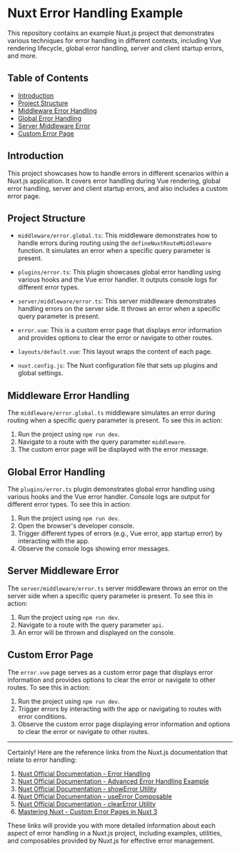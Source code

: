 # Nuxt Error Handling Example

This repository contains an example Nuxt.js project that demonstrates various techniques for error handling in different contexts, including Vue rendering lifecycle, global error handling, server and client startup errors, and more.

## Table of Contents

- [Introduction](#introduction)
- [Project Structure](#project-structure)
- [Middleware Error Handling](#middleware-error-handling)
- [Global Error Handling](#global-error-handling)
- [Server Middleware Error](#server-middleware-error)
- [Custom Error Page](#custom-error-page)

## Introduction

This project showcases how to handle errors in different scenarios within a Nuxt.js application. It covers error handling during Vue rendering, global error handling, server and client startup errors, and also includes a custom error page.

## Project Structure

- `middleware/error.global.ts`: This middleware demonstrates how to handle errors during routing using the `defineNuxtRouteMiddleware` function. It simulates an error when a specific query parameter is present.

- `plugins/error.ts`: This plugin showcases global error handling using various hooks and the Vue error handler. It outputs console logs for different error types.

- `server/middleware/error.ts`: This server middleware demonstrates handling errors on the server side. It throws an error when a specific query parameter is present.

- `error.vue`: This is a custom error page that displays error information and provides options to clear the error or navigate to other routes.

- `layouts/default.vue`: This layout wraps the content of each page.

- `nuxt.config.js`: The Nuxt configuration file that sets up plugins and global settings.

## Middleware Error Handling

The `middleware/error.global.ts` middleware simulates an error during routing when a specific query parameter is present. To see this in action:

1. Run the project using `npm run dev`.
2. Navigate to a route with the query parameter `middleware`.
3. The custom error page will be displayed with the error message.

## Global Error Handling

The `plugins/error.ts` plugin demonstrates global error handling using various hooks and the Vue error handler. Console logs are output for different error types. To see this in action:

1. Run the project using `npm run dev`.
2. Open the browser's developer console.
3. Trigger different types of errors (e.g., Vue error, app startup error) by interacting with the app.
4. Observe the console logs showing error messages.

## Server Middleware Error

The `server/middleware/error.ts` server middleware throws an error on the server side when a specific query parameter is present. To see this in action:

1. Run the project using `npm run dev`.
2. Navigate to a route with the query parameter `api`.
3. An error will be thrown and displayed on the console.

## Custom Error Page

The `error.vue` page serves as a custom error page that displays error information and provides options to clear the error or navigate to other routes. To see this in action:

1. Run the project using `npm run dev`.
2. Trigger errors by interacting with the app or navigating to routes with error conditions.
3. Observe the custom error page displaying error information and options to clear the error or navigate to other routes.

---

Certainly! Here are the reference links from the Nuxt.js documentation that relate to error handling:

1. [Nuxt Official Documentation - Error Handling](https://nuxt.com/docs/getting-started/error-handling)
2. [Nuxt Official Documentation - Advanced Error Handling Example](https://nuxt.com/docs/examples/advanced/error-handling)
3. [Nuxt Official Documentation - showError Utility](https://nuxt.com/docs/api/utils/show-error)
4. [Nuxt Official Documentation - useError Composable](https://nuxt.com/docs/api/composables/use-error)
5. [Nuxt Official Documentation - clearError Utility](https://nuxt.com/docs/api/utils/clear-error)
6. [Mastering Nuxt - Custom Error Pages in Nuxt 3](https://masteringnuxt.com/blog/custom-error-pages-in-nuxt3?utm_source=drip&utm_medium=email&utm_campaign=Creating%20Custom%20Error%20Pages%20in%20Nuxt%203)

These links will provide you with more detailed information about each aspect of error handling in a Nuxt.js project, including examples, utilities, and composables provided by Nuxt.js for effective error management.
